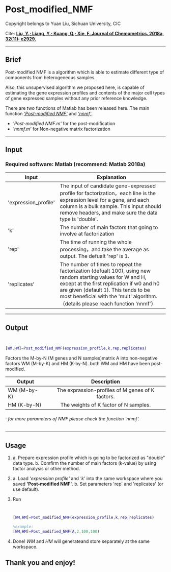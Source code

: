# Post_modified_NMF

Copyright belongs to Yuan Liu, Sichuan University, CIC

Cite: [**Liu, Y.; Liang, Y.; Kuang, Q.; Xie, F. Journal of Chemometrics. 2018a, 32(11): e2929.**](https://onlinelibrary.wiley.com/doi/abs/10.1002/cem.2929)

---


## Brief

Post-modified NMF is a algorithm which is able to estimate different type of components from heterogeneous samples.

Also, this unsupervised algorithm we proposed here, is capable of estimating the gene expression profiles and contents of the major cell types of gene expressed samples without any prior reference knowledge.


There are two functions of Matlab has been released here. The main function [*'Post-modified NMF'*](https://github.com/annlyuan/Post_modified_NMF/blob/master/Post_modified_NMF.m) and [*'nnmf'*](https://github.com/annlyuan/Post_modified_NMF/blob/master/nnmf.m). 

* *'Post-modified NMF.m'* for the post-modification
* *'nnmf.m'* for Non-negative matrix factorization

---


## Input

### Required software: Matlab (recommend: Matlab 2018a)

|Input|Explanation|
|---------|------------------|
|'expression_profile'|The input of candidate gene-expressed profile for factorization，each line is the expression level for a gene, and each column is a bulk sample. This input should remove headers, and make sure the data type is 'double'. |
|'k'|The number of main factors that going to involve at factorization|
|'rep'|The time of running the whole processing，and take the average as output. The defualt 'rep' is 1.|
|'replicates'|The number of times to repeat the factorization (defualt 100), using new random starting values for W and H, except at the first replication if w0 and h0 are given (default 1). This tends to be most beneficial with the 'mult' algorithm.（details please reach function 'nnmf'）|


---


## Output

```matlab


[WM,HM]=Post_modified_NMF(expression_profile,k,rep,replicates)


```

Factors the M-by-N (M genes and N samples)matrix A into non-negative factors
WM (M-by-K) and HM (K-by-N). both WM and HM have been post-modified.


|Output|Description|
|------|:-----------:|
|WM (M-by-K)|The exprassion-profiles of M genes of K factors.
|HM (K-by-N)|The weights of K factor of N samples. 

###### · for more parameters of NMF please check the function 'nnmf'.


---


## Usage 


1. a. Prepare expression profile which is going to be factorized as "double" data type.
   b. Comfirm the number of main factors (k-value) by using factor analysis or other method.
   
2. a. Load *'expression profile'* and *'k'* into the same workspace where you saved **'Post-modified NMF'**.
   b. Set parameters 'rep' and 'replicates' (or use default).
   
3. Run 
   ```matlab
   
   
   [WM,HM]=Post_modified_NMF(expression_profile,k,rep,replicates)
   
   %example:
   [WM,HM]=Post_modified_NMF(A,2,100,100)
   
   
   ```
4. Done! *WM* and *HM* will generateand store separately at the same workspace.



## Thank you and enjoy!
